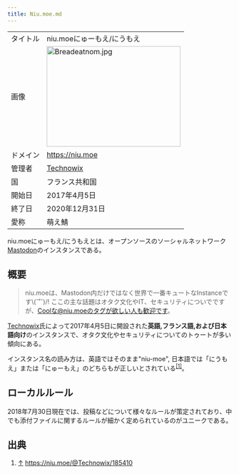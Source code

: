 ```yaml
---
title: Niu.moe.md
---
```

<div>

|          |                                                                                                                                                                                                                                                                                                                    |
|----------|--------------------------------------------------------------------------------------------------------------------------------------------------------------------------------------------------------------------------------------------------------------------------------------------------------------------|
| タイトル | niu.moeにゅーもえ/にうもえ                                                                                                                                                                                                                                                                                         |
| 画像     | [<img src="/images/thumb/2/26/Breadeatnom.jpg/300px-Breadeatnom.jpg" srcset="/images/thumb/2/26/Breadeatnom.jpg/450px-Breadeatnom.jpg 1.5x, /images/thumb/2/26/Breadeatnom.jpg/600px-Breadeatnom.jpg 2x" width="300" height="225" alt="Breadeatnom.jpg" />](/%E3%83%95%E3%82%A1%E3%82%A4%E3%83%AB:Breadeatnom.jpg) |
| ドメイン | <a href="https://niu.moe" rel="nofollow">https://niu.moe</a>                                                                                                                                                                                                                                                       |
| 管理者   | <a href="https://niu.moe/@Technowix" rel="nofollow">Technowix</a>                                                                                                                                                                                                                                                  |
| 国       | フランス共和国                                                                                                                                                                                                                                                                                                     |
| 開始日   | 2017年4月5日                                                                                                                                                                                                                                                                                                       |
| 終了日   | 2020年12月31日                                                                                                                                                                                                                                                                                                     |
| 愛称     | 萌え鯖                                                                                                                                                                                                                                                                                                             |

niu.moeにゅーもえ/にうもえとは、オープンソースのソーシャルネットワーク[Mastodon](/Mastodon "Mastodon")のインスタンスである。

## 概要

> niu.moeは、Mastodon内だけではなく世界で一番キュートなInstanceです\\(ˆ˚ˆ)/! ここの主な話題はオタク文化やIT、セキュリティについでですが、Coolな@niu.moeのタグが欲しい人も歓迎です。

<a href="https://niu.moe/@Technowix" rel="nofollow">Technowix</a>氏によって2017年4月5日に開設された**英語,フランス語,および日本語向け**のインスタンスで、オタク文化やセキュリティについてのトゥートが多い傾向にある。

インスタンス名の読み方は、英語ではそのまま"niu-moe", 日本語では「にうもえ」または「にゅーもえ」のどちらもが正しいとされている<sup>[\[1\]](#cite_note-1)</sup>。

## ローカルルール

2018年7月30日現在では、投稿などについて様々なルールが策定されており、中でも添付ファイルに関するルールが細かく定められているのがユニークである。

## 出典

<div>

1.  [↑](#cite_ref-1) <a href="https://niu.moe/@Technowix/185410" rel="nofollow">https://niu.moe/@Technowix/185410</a>

</div>

</div>
